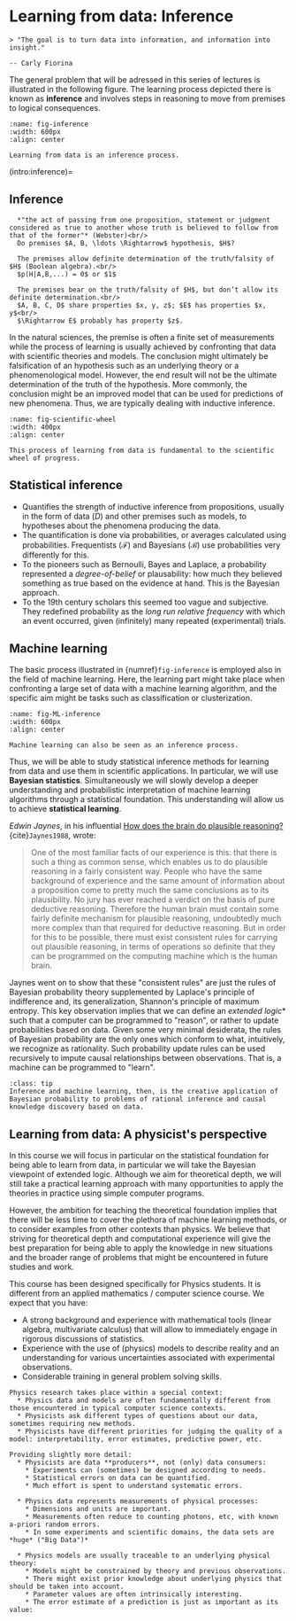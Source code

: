 # Learning from data: Inference

```{epigraph}
> "The goal is to turn data into information, and information into insight."

-- Carly Fiorina
```

The general problem that will be adressed in this series of lectures is illustrated in the following figure. The learning process depicted there is known as **inference** and involves steps in reasoning to move from premises to logical consequences. 

<!-- <img src="./figs/inference.png" width=600><p><em>Learning from data is an inference process. <div id="fig-inference"></div></em></p> -->

```{figure} ./figs/inference.png
:name: fig-inference
:width: 600px
:align: center

Learning from data is an inference process.
```

(intro:inference)=
## Inference

```{admonition} Inference
  *"the act of passing from one proposition, statement or judgment considered as true to another whose truth is believed to follow from that of the former"* (Webster)<br/>
  Do premises $A, B, \ldots \Rightarrow$ hypothesis, $H$? 
  ```
```{admonition} Deductive inference
  The premises allow definite determination of the truth/falsity of $H$ (Boolean algebra).<br/>
  $p(H|A,B,...) = 0$ or $1$ 
  ```
```{admonition} Inductive inference
  The premises bear on the truth/falsity of $H$, but don’t allow its definite determination.<br/>
  $A, B, C, D$ share properties $x, y, z$; $E$ has properties $x, y$<br/>
  $\Rightarrow E$ probably has property $z$. 
  ```
  
<!-- !split -->
In the natural sciences, the premise is often a finite set of measurements while the process of learning is usually achieved by confronting that data with scientific theories and models. The conclusion might ultimately be falsification of an hypothesis such as an underlying theory or a phenomenological model. However, the end result will not be the ultimate determination of the truth of the hypothesis. More commonly, the conclusion might be an improved model that can be used for predictions of new phenomena. Thus, we are typically dealing with inductive inference.


<!-- <img src="./figs/scientific_wheel_data.png" width=400><p><em>This process of learning from data is fundamental to the scientific wheel of progress.<div id="fig-scientific-wheel"></div></em></p> -->

```{figure} ./figs/scientific_wheel_data.png
:name: fig-scientific-wheel
:width: 400px
:align: center

This process of learning from data is fundamental to the scientific wheel of progress.
```


## Statistical inference

* Quantifies the strength of inductive inference from propositions, usually in the form of data ($D$) and other premises such as models, to hypotheses about the phenomena producing the data.
* The quantification is done via probabilities, or averages calculated using probabilities. Frequentists ($\mathcal{F}$) and Bayesians ($\mathcal{B}$) use probabilities very differently for this.
* To the pioneers such as Bernoulli, Bayes and Laplace, a probability represented a *degree-of-belief* or plausability: how much they believed something as true based on the evidence at hand. This is the Bayesian approach.
* To the 19th century scholars this seemed too vague and subjective. They redefined probability as the *long run relative frequency* with which an event occurred, given (infinitely) many repeated (experimental) trials.



## Machine learning

The basic process illustrated in {numref}`fig-inference` is employed also in the field of machine learning. Here, the learning part might take place when confronting a large set of data with a machine learning algorithm, and the specific aim might be tasks such as classification or clusterization. 
<!--<img src="./figs/MLinference.png" width=600> -->

```{figure} ./figs/MLinference.png
:name: fig-ML-inference
:width: 600px
:align: center

Machine learning can also be seen as an inference process.
```

Thus, we will be able to study statistical inference methods for learning from data and use them in scientific applications. In particular, we will use **Bayesian statistics**. Simultaneously we will slowly develop a deeper understanding and probabilistic interpretation of machine learning algorithms through a statistical foundation. This understanding will allow us to achieve **statistical learning**.

*Edwin Jaynes*, in his influential [How does the brain do plausible reasoning?](https://link.springer.com/chapter/10.1007%2F978-94-009-3049-0_1) {cite}`Jaynes1988`, wrote:
> One of the most familiar facts of our experience is this: that there is such a thing as common sense, which enables us to do plausible reasoning in a fairly consistent way. People who have the same background of experience and the same amount of information about a proposition come to pretty much the same conclusions as to its plausibility. No jury has ever reached a verdict on the basis of pure deductive reasoning. Therefore the human brain must contain some fairly definite mechanism for plausible reasoning, undoubtedly much more complex than that required for deductive reasoning. But in order for this to be possible, there must exist consistent rules for carrying out plausible reasoning, in terms of operations so definite that they can be programmed on the computing machine which is the human brain.

Jaynes went on to show that these "consistent rules" are just the rules of Bayesian probability theory supplemented by Laplace's principle of indifference and, its generalization, Shannon's principle of maximum entropy. This key observation implies that we can define an *extended logic** such that a computer can be programmed to "reason", or rather to update probabilities based on data. Given some very minimal desiderata, the rules of Bayesian probability are the only ones which conform to what, intuitively, we recognize as rationality. Such probability update rules can be used recursively to impute causal relationships between observations. That is, a machine can be programmed to "learn".

```{admonition} Summary
:class: tip
Inference and machine learning, then, is the creative application of
Bayesian probability to problems of rational inference and causal
knowledge discovery based on data.
```

## Learning from data: A physicist's perspective

In this course we will focus in particular on the statistical foundation for being able to learn from data, in particular we will take the Bayesian viewpoint of extended logic. Although we aim for theoretical depth, we will still take a practical learning approach with many opportunities to apply the theories in practice using simple computer programs. 

However, the ambition for teaching the theoretical foundation implies that there will be less time to cover the plethora of machine learning methods, or to consider examples from other contexts than physics. We believe that striving for theoretical depth and  computational experience will give the best preparation for being able to apply the knowledge in new situations and the broader range of problems that might be encountered in future studies and work. 

This course has been designed specifically for Physics students. It is different from an applied mathematics / computer science course. We expect that you have:
* A strong background and experience with mathematical tools (linear algebra, multivariate calculus) that will allow to immediately engage in rigorous discussions of statistics.
* Experience with the use of (physics) models to describe reality and an understanding for  various uncertainties associated with experimental observations.
* Considerable training in general problem solving skills.

```{admonition} What is special about machine learning in physics?
Physics research takes place within a special context:
  * Physics data and models are often fundamentally different from those encountered in typical computer science contexts. 
  * Physicists ask different types of questions about our data, sometimes requiring new methods.
  * Physicists have different priorities for judging the quality of a model: interpretability, error estimates, predictive power, etc.

Providing slightly more detail:
  * Physicists are data **producers**, not (only) data consumers:
    * Experiments can (sometimes) be designed according to needs.
    * Statistical errors on data can be quantified.
    * Much effort is spent to understand systematic errors.

  * Physics data represents measurements of physical processes:
    * Dimensions and units are important.
    * Measurements often reduce to counting photons, etc, with known a-priori random errors.
    * In some experiments and scientific domains, the data sets are *huge* ("Big Data")*

  * Physics models are usually traceable to an underlying physical theory:
    * Models might be constrained by theory and previous observations.
    * There might exist prior knowledge about underlying physics that should be taken into account.
    * Parameter values are often intrinsically interesting.
    * The error estimate of a prediction is just as important as its value:
  ```